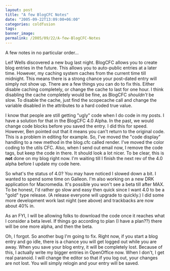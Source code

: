 ```yaml
---
layout: post
title: "A few BlogCFC Notes"
date: "2005-09-22T13:09:00+06:00"
categories: coldfusion 
tags: 
banner_image: 
permalink: /2005/09/22/A-few-BlogCFC-Notes
---
```


A few notes in no particular order...

Leif Wells discovered a new bug last night. BlogCFC allows you to create blog entries in the future. This allows you to auto-public entries at a later time. However, my caching system caches from the current time till midnight. This means there is a strong chance your post-dated entry will simply not show up. There are a few things you can do to fix this. Either disable caching completely, or change the cache to last for one hour. I think disabling the cache completely would be fine, as BlogCFC <i>shouldn't</i> be slow. To disable the cache, just find the scopecache call and change the variable disabled in the attributes to a hard coded true value.

I know that people are still getting "ugly" code when I do code in my posts. I have a solution for that in the BlogCFC 4.0 Alpha. In the past, we would change code blocks before you saved the entry. I did this for speed. However, Ben pointed out that it means you can't return to the original code. This is a problem in editing for example. So, I've moved the "code display" handling to a new method in the blog.cfc called render. I've moved the color coding to the utils CFC. Also, when I send out email now, I remove the code tags, but keep the code in there. It should look a lot nicer. To be clear, this is <b>not</b> done on my blog right now. I'm waiting till I finish the next rev of the 4.0 alpha before I update my code here.

So what's the status of 4.0? You may have noticed I slowed down a bit. I wanted to spend some time on Galleon. I'm also working on a new DRK application for Macromedia. It's possible you won't see a beta till after MAX. To be honest, I'd rather go slow and easy then quick since I want 4.0 to be a "gold" type release. (A release everyone will upgrade to quickly.) I did some more development work last night (see above) and trackbacks are now about 40% in.

As an FYI, I will be allowing folks to download the code once it reaches what I consider a beta level. If things go according to plan (I have a plan??) there will be one more alpha, and then the beta.

Oh, I forgot. So another bug I'm going to fix. Right now, if you start a blog entry and go idle, there is a chance you will get logged out while you are away. When you save your blog entry, it will be completely lost. Because of this, I actually write my bigger entries in OpenOffice now. When I don't, I get real paranoid. I will change the editor so that if you log out, your changes are not lost. You will simply relogin and your entry will be saved.